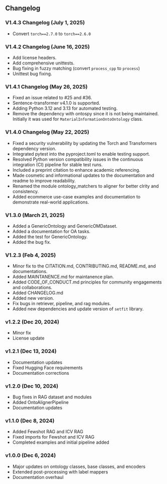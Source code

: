 ## Changelog

### V1.4.3 Changelog (July 1, 2025)
- Convert `torch==2.7.0` to `torch==2.6.0`

### V1.4.2 Changelog (June 16, 2025)
- Add license headers.
- Add comprehensive unittests.
- Bug fixing in fuzzy matching (convert `process_cpp` to `process`)
- Unittest bug fixing.

### V1.4.1 Changelog (May 26, 2025)
- Fixed an issue related to #25 and #36.
- Sentence-transformer v4.1.0 is supported.
- Adding Python 3.12 and 3.13 for automated testing.
- Remove the dependency with ontospy since it is not being maintained. Initially it was used for `MaterialInformationOntoOntology` class.

### V1.4.0 Changelog (May 22, 2025)
- Fixed a security vulnerability by updating the Torch and Transformers dependency version.
- Integrated pytest into the pyproject.toml to enable testing support.
- Resolved Python version compatibility issues in the continuous integration (CI) pipeline for stable test runs.
- Included a preprint citation to enhance academic referencing.
- Made cosmetic and informational updates to the documentation and readme to improve readability.
- Renamed the module ontology_matchers to aligner for better clrity and consistency.
- Added ecommerce use-case examples and documentation to demonstrate real-world applications.

### V1.3.0 (March 21, 2025)
- Added a GenericOntology and GenericOMDataset.
- Added a documentation for OA tasks.
- Added the test for GenericOntology.
- Added the bug fix.


### V1.2.3 (Feb 4, 2025)
- Minor fix to the CITATION.md, CONTRIBUTING.md, README.md, and documentations.
- Added MAINTANENCE.md for maintanence plan.
- Added CODE_OF_CONDUCT.md principles for community engagements and collaborations.
- Added CHANGELOG.md
- Added new version.
- Fix bugs in retriever, pipeline, and rag modules.
- Added new dependencies and update version of `setfit` library.

### v1.2.2 (Dec 20, 2024)
- Minor fix
- License update

### v1.2.1 (Dec 13, 2024)
- Documentation updates
- Fixed Hugging Face requirements
- Documentation corrections

### v1.2.0 (Dec 10, 2024)
- Bug fixes in RAG dataset and modules
- Added OntoAlignerPipeline
- Documentation updates

### v1.1.0 (Dec 8, 2024)
- Added Fewshot RAG and ICV RAG
- Fixed imports for Fewshot and ICV RAG
- Completed examples and initial pipeline added

### v1.0.0 (Dec 6, 2024)
- Major updates on ontology classes, base classes, and encoders
- Extended post-processing with label mappers
- Documentation overhaul
